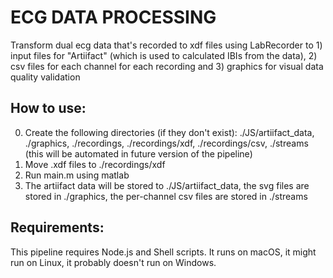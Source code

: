 # ECG DATA PROCESSING 

Transform dual ecg data that's recorded to xdf files using LabRecorder to 1) input files for "Artiifact" (which is used to calculated IBIs from the data), 2) csv files for each channel for each recording and 3) graphics for visual data quality validation

## How to use:

0) Create the following directories (if they don't exist): ./JS/artiifact_data, ./graphics, ./recordings, ./recordings/xdf, ./recordings/csv, ./streams (this will be automated in  future version of the pipeline)
1) Move .xdf files to ./recordings/xdf
2) Run main.m using matlab
3) The artiifact data will be stored to ./JS/artiifact_data, the svg files are stored in ./graphics, the per-channel csv files are stored in ./streams


## Requirements:

This pipeline requires Node.js and Shell scripts.
It runs on macOS, it might run on Linux, it probably doesn't run on Windows.
